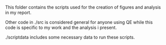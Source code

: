 
This folder contains the scripts used for the creation of figures and analysis in my report. 

Other code in ./src is considered general for anyone using QE while this code is specific to my work and the analysis i present. 

./scriptdata includes some necessary data to run these scripts. 